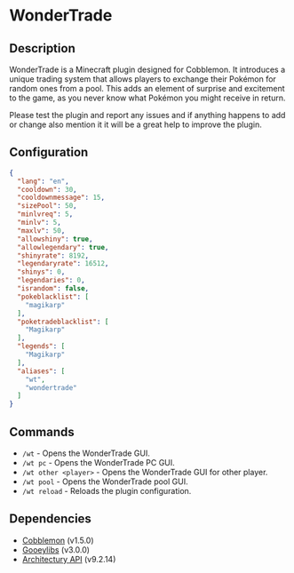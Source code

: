# WonderTrade

## Description

WonderTrade is a Minecraft plugin designed for Cobblemon. It introduces a unique trading system that allows players to
exchange their Pokémon for random ones from a pool. This adds an element of surprise and excitement to the game, as you
never know what Pokémon you might receive in return.

Please test the plugin and report any issues and if anything happens to add or change also mention it it will be a great
help to improve the plugin.

## Configuration

```json
{
  "lang": "en",
  "cooldown": 30,
  "cooldownmessage": 15,
  "sizePool": 50,
  "minlvreq": 5,
  "minlv": 5,
  "maxlv": 50,
  "allowshiny": true,
  "allowlegendary": true,
  "shinyrate": 8192,
  "legendaryrate": 16512,
  "shinys": 0,
  "legendaries": 0,
  "israndom": false,
  "pokeblacklist": [
    "magikarp"
  ],
  "poketradeblacklist": [
    "Magikarp"
  ],
  "legends": [
    "Magikarp"
  ],
  "aliases": [
    "wt",
    "wondertrade"
  ]
}
```

## Commands

- `/wt` - Opens the WonderTrade GUI.
- `/wt pc` - Opens the WonderTrade PC GUI.
- `/wt other <player>` - Opens the WonderTrade GUI for other player.
- `/wt pool` - Opens the WonderTrade pool GUI.
- `/wt reload` - Reloads the plugin configuration.

## Dependencies

- [Cobblemon](https://modrinth.com/mod/cobblemon) (v1.5.0)
- [Gooeylibs](https://modrinth.com/mod/gooeylibs) (v3.0.0)
- [Architectury API](https://modrinth.com/mod/architectury-api) (v9.2.14)